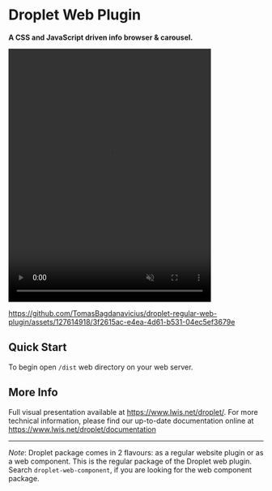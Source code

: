 # Droplet Web Plugin

**A CSS and JavaScript driven info browser & carousel.**

<video muted loop autoplay width="400" height="500">
    <source src="https://github.com/TomasBagdanavicius/droplet-regular-web-plugin/assets/127614918/3f2615ac-e4ea-4d61-b531-04ec5ef3679e" type="video/mp4">
</video>

https://github.com/TomasBagdanavicius/droplet-regular-web-plugin/assets/127614918/3f2615ac-e4ea-4d61-b531-04ec5ef3679e

## Quick Start

To begin open `/dist` web directory on your web server.

## More Info

Full visual presentation available at https://www.lwis.net/droplet/. For more technical information, please find our up-to-date documentation online at https://www.lwis.net/droplet/documentation

---

_Note_: Droplet package comes in 2 flavours: as a regular website plugin or as a web component. This is the regular package of the Droplet web plugin. Search `droplet-web-component`, if you are looking for the web component package.
